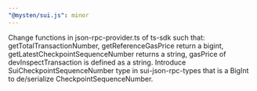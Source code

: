 ```yaml
---
"@mysten/sui.js": minor
---
```


Change functions in json-rpc-provider.ts of ts-sdk such that: getTotalTransactionNumber, getReferenceGasPrice return a bigint, getLatestCheckpointSequenceNumber returns a string, gasPrice of devInspectTransaction is defined as a string. Introduce SuiCheckpointSequenceNumber type in sui-json-rpc-types that is a BigInt to de/serialize CheckpointSequenceNumber.
